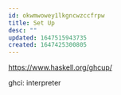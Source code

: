 ```yaml
---
id: okwmwowey1lkgncwzccfrpw
title: Set Up
desc: ""
updated: 1647515943735
created: 1647425300805
---
```


https://www.haskell.org/ghcup/

ghci: interpreter

